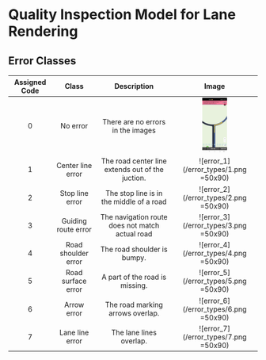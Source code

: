 # Quality Inspection Model for Lane Rendering

## Error Classes

| Assigned Code |        Class        |                   Description                    |                 Image                 |
| :-----------: | :-----------------: | :----------------------------------------------: | :-----------------------------------: |
|       0       |      No error       |        There are no errors in the images         | <img src="/error_types/0.png" width="50"> |
|       1       |  Center line error  | The road center line extends out of the juction. | ![error_1](/error_types/1.png =50x90) |
|       2       |   Stop line error   |     The stop line is in the middle of a road     | ![error_2](/error_types/2.png =50x90) |
|       3       | Guiding route error | The navigation route does not match actual road  | ![error_3](/error_types/3.png =50x90) |
|       4       | Road shoulder error |           The road shoulder is bumpy.            | ![error_4](/error_types/4.png =50x90) |
|       5       | Road surface error  |          A part of the road is missing.          | ![error_5](/error_types/5.png =50x90) |
|       6       |     Arrow error     |         The road marking arrows overlap.         | ![error_6](/error_types/6.png =50x90) |
|       7       |   Lane line error   |             The lane lines overlap.              | ![error_7](/error_types/7.png =50x90) |
